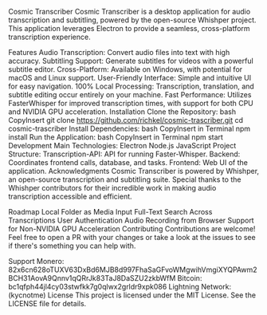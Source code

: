 Cosmic Transcriber
Cosmic Transcriber is a desktop application for audio transcription and subtitling, powered by the open-source Whishper project. This application leverages Electron to provide a seamless, cross-platform transcription experience.

Features
Audio Transcription: Convert audio files into text with high accuracy.
Subtitling Support: Generate subtitles for videos with a powerful subtitle editor.
Cross-Platform: Available on Windows, with potential for macOS and Linux support.
User-Friendly Interface: Simple and intuitive UI for easy navigation.
100% Local Processing: Transcription, translation, and subtitle editing occur entirely on your machine.
Fast Performance: Utilizes FasterWhisper for improved transcription times, with support for both CPU and NVIDIA GPU acceleration.
Installation
Clone the Repository:
bash
CopyInsert
git clone https://github.com/richkel/cosmic-trascriber.git
cd cosmic-trascriber
Install Dependencies:
bash
CopyInsert in Terminal
npm install
Run the Application:
bash
CopyInsert in Terminal
npm start
Development
Main Technologies:
Electron
Node.js
JavaScript
Project Structure:
Transcription-API: API for running Faster-Whisper.
Backend: Coordinates frontend calls, database, and tasks.
Frontend: Web UI of the application.
Acknowledgments
Cosmic Transcriber is powered by Whishper, an open-source transcription and subtitling suite. Special thanks to the Whishper contributors for their incredible work in making audio transcription accessible and efficient.

Roadmap
Local Folder as Media Input
Full-Text Search Across Transcriptions
User Authentication
Audio Recording from Browser
Support for Non-NVIDIA GPU Acceleration
Contributing
Contributions are welcome! Feel free to open a PR with your changes or take a look at the issues to see if there's something you can help with.

Support
Monero: 82x6cn628oTUXV63DxBd6MJB8d997FhaSaGFvoWMgwihVmgiXYQPAwm2BCH31AovA9Qnnv1qQRrJk83TaJ8DaSZU2zkbWfM
Bitcoin: bc1qfph44jl4cy03stwfkk7g0qlwx2grldr9xpk086
Lightning Network: (kycnotme)
License
This project is licensed under the MIT License. See the LICENSE file for details.
